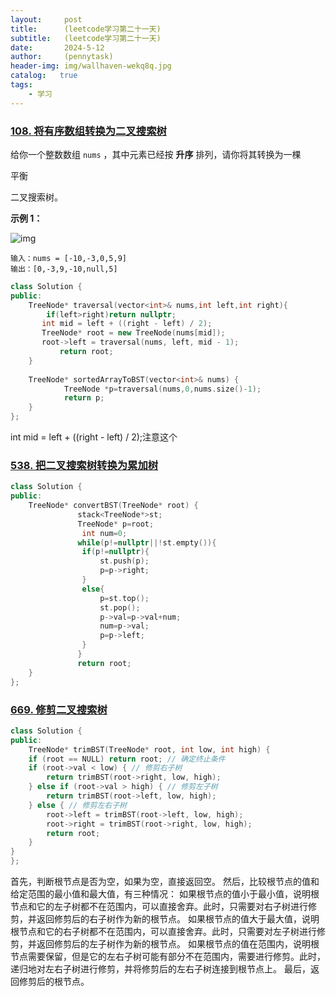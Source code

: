 ```yaml
---
layout:     post
title:      (leetcode学习第二十一天)
subtitle:   (leetcode学习第二十一天)
date:       2024-5-12
author:     (pennytask)
header-img: img/wallhaven-wekq8q.jpg
catalog:   true
tags:
    - 学习
---
```

### [108. 将有序数组转换为二叉搜索树](https://leetcode.cn/problems/convert-sorted-array-to-binary-search-tree/)

给你一个整数数组 `nums` ，其中元素已经按 **升序** 排列，请你将其转换为一棵 

平衡

 二叉搜索树。



 

**示例 1：**

![img](https://assets.leetcode.com/uploads/2021/02/18/btree1.jpg)

```
输入：nums = [-10,-3,0,5,9]
输出：[0,-3,9,-10,null,5]
```

```c++
class Solution {
public:
    TreeNode* traversal(vector<int>& nums,int left,int right){
        if(left>right)return nullptr;
       int mid = left + ((right - left) / 2);
       TreeNode* root = new TreeNode(nums[mid]);
       root->left = traversal(nums, left, mid - 1);
           return root;
    }
    
    TreeNode* sortedArrayToBST(vector<int>& nums) {
            TreeNode *p=traversal(nums,0,nums.size()-1);
            return p;
    }
};
```

  int mid = left + ((right - left) / 2);注意这个

### [538. 把二叉搜索树转换为累加树](https://leetcode.cn/problems/convert-bst-to-greater-tree/)

```c++
class Solution {
public:
    TreeNode* convertBST(TreeNode* root) {
               stack<TreeNode*>st;
               TreeNode* p=root;
                int num=0;
               while(p!=nullptr||!st.empty()){
                if(p!=nullptr){
                    st.push(p);
                    p=p->right;
                }
                else{
                    p=st.top();
                    st.pop();
                    p->val=p->val+num;
                    num=p->val;
                    p=p->left;
                }
               }
               return root;
    }
};
```

### [669. 修剪二叉搜索树](https://leetcode.cn/problems/trim-a-binary-search-tree/)

```c++
class Solution {
public:
    TreeNode* trimBST(TreeNode* root, int low, int high) {
    if (root == NULL) return root; // 确定终止条件
    if (root->val < low) { // 修剪右子树
        return trimBST(root->right, low, high);
    } else if (root->val > high) { // 修剪左子树
        return trimBST(root->left, low, high);
    } else { // 修剪左右子树
        root->left = trimBST(root->left, low, high);
        root->right = trimBST(root->right, low, high);
        return root;
    }
}
};
```

首先，判断根节点是否为空，如果为空，直接返回空。
然后，比较根节点的值和给定范围的最小值和最大值，有三种情况：
如果根节点的值小于最小值，说明根节点和它的左子树都不在范围内，可以直接舍弃。此时，只需要对右子树进行修剪，并返回修剪后的右子树作为新的根节点。
如果根节点的值大于最大值，说明根节点和它的右子树都不在范围内，可以直接舍弃。此时，只需要对左子树进行修剪，并返回修剪后的左子树作为新的根节点。
如果根节点的值在范围内，说明根节点需要保留，但是它的左右子树可能有部分不在范围内，需要进行修剪。此时，递归地对左右子树进行修剪，并将修剪后的左右子树连接到根节点上。
最后，返回修剪后的根节点。

